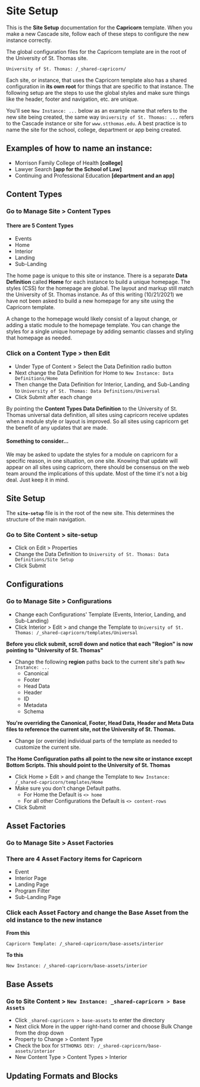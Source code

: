 # Site Setup

This is the **Site Setup** documentation for the **Capricorn** template. When you make a new Cascade site, follow each of these steps to configure the new instance correctly.

The global configuration files for the Capricorn template are in the root of the University of St. Thomas site.

```
University of St. Thomas: /_shared-capricorn/
```

Each site, or instance, that uses the Capricorn template also has a shared configuration in **its own root** for things that are specific to that instance. The following setup are the steps to use the global styles and make sure things like the header, footer and navigation, etc. are unique.

You'll see `New Instance: ...` below as an example name that refers to the new site being created, the same way `University of St. Thomas: ...` refers to the Cascade instance or site for `www.stthomas.edu`. A best practice is to name the site for the school, college, department or app being created.

## Examples of how to name an instance:

-   Morrison Family College of Health **[college]**
-   Lawyer Search **[app for the School of Law]**
-   Continuing and Professional Education **[department and an app]**

## Content Types

### Go to Manage Site > Content Types

#### There are 5 Content Types

-   Events
-   Home
-   Interior
-   Landing
-   Sub-Landing

The home page is unique to this site or instance. There is a separate **Data Definition** called **Home** for each instance to build a unique homepage. The styles (CSS) for the homepage are global. The layout and markup still match the University of St. Thomas instance. As of this writing (10/21/2021) we have not been asked to build a new homepage for any site using the Capricorn template.

A change to the homepage would likely consist of a layout change, or adding a static module to the homepage template. You can change the styles for a single unique homepage by adding semantic classes and styling that homepage as needed.

### Click on a Content Type > then Edit

-   Under Type of Content > Select the Data Definition radio button
-   Next change the Data Definition for Home to `New Instance: Data Definitions/Home`
-   Then change the Data Definition for Interior, Landing, and Sub-Landing to `University of St. Thomas: Data Definitions/Universal`
-   Click Submit after each change

By pointing the **Content Types Data Definition** to the University of St. Thomas universal data definition, all sites using capricorn receive updates when a module style or layout is improved. So all sites using capricorn get the benefit of any updates that are made.

#### Something to consider...

We may be asked to update the styles for a module on capricorn for a specific reason, in one situation, on one site. Knowing that update will appear on all sites using capricorn, there should be consensus on the web team around the implications of this update. Most of the time it's not a big deal. Just keep it in mind.

## Site Setup

The **`site-setup`** file is in the root of the new site. This determines the structure of the main navigation.

### Go to Site Content > site-setup

-   Click on Edit > Properties
-   Change the Data Definition to `University of St. Thomas: Data Definitions/Site Setup`
-   Click Submit

## Configurations

### Go to Manage Site > Configurations

-   Change each Configurations' Template (Events, Interior, Landing, and Sub-Landing)
-   Click Interior > Edit > and change the Template to `University of St. Thomas: /_shared-capricorn/templates/Universal`

**Before you click submit, scroll down and notice that each "Region" is now pointing to "University of St. Thomas"**

-   Change the following **region** paths back to the current site's path `New Instance: ...`
    -   Canonical
    -   Footer
    -   Head Data
    -   Header
    -   ID
    -   Metadata
    -   Schema

**You're overriding the Canonical, Footer, Head Data, Header and Meta Data files to reference the current site, not the University of St. Thomas.**

-   Change (or override) individual parts of the template as needed to customize the current site.

**The Home Configuration paths all point to the new site or instance except Bottom Scripts. This should point to the University of St. Thomas**

-   Click Home > Edit > and change the Template to `New Instance: /_shared-capricorn/templates/Home`
-   Make sure you don't change Default paths.
    -   For Home the Default is `<> home`
    -   For all other Configurations the Default is `<> content-rows`
-   Click Submit

## Asset Factories

### Go to Manage Site > Asset Factories

### There are 4 Asset Factory items for Capricorn

-   Event
-   Interior Page
-   Landing Page
-   Program Filter
-   Sub-Landing Page

### Click each Asset Factory and change the Base Asset from the old instance to the new instance

**From this**

```
Capricorn Template: /_shared-capricorn/base-assets/interior
```

**To this**

```
New Instance: /_shared-capricorn/base-assets/interior
```

## Base Assets

### Go to Site Content > `New Instance: _shared-capricorn > Base Assets`

-   Click `_shared-capricorn > base-assets` to enter the directory
-   Next click More in the upper right-hand corner and choose Bulk Change from the drop down
-   Property to Change > Content Type
-   Check the box for `STTHOMAS DEV: /_shared-capricorn/base-assets/interior`
-   New Content Type > Content Types > Interior

## Updating Formats and Blocks
